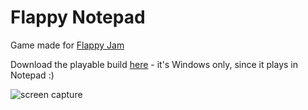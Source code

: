 Flappy Notepad
==============

Game made for [Flappy Jam](http://itch.io/jam/flappyjam)

Download the playable build [here](TODO) - it's Windows only, since it plays in
Notepad :)

![screen capture](http://i.imgur.com/mhtVvTM.gif)
